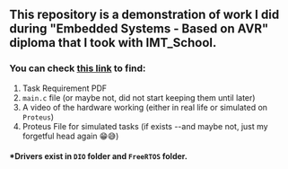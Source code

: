 ## This repository is a demonstration of work I did during "Embedded Systems - Based on AVR" diploma that I took with IMT_School.
### You can check [this link](https://drive.google.com/drive/u/3/folders/15_YGUiadvyy3ENnckCsbw-xwP8Stbxd2) to find:
1. Task Requirement PDF
2. `main.c` file (or maybe not, did not start keeping them until later)
3. A video of the hardware working (either in real life or simulated on `Proteus`)
4. Proteus File for simulated tasks (if exists --and maybe not, just my forgetful head again 😁😅)

#### *Drivers exist in `DIO` folder and `FreeRTOS` folder.
